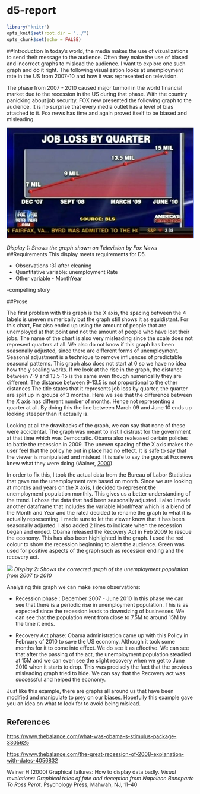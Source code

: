 d5-report
================

``` r
library("knitr")  
opts_knit$set(root.dir = "../")  
opts_chunk$set(echo = FALSE)  
```

\#\#Introduction In today’s world, the media makes the use of
vizualizations to send their message to the audience. Often they make
the use of biased and incorrect graphs to mislead the audience. I want
to explore one such graph and do it right. The following visualization
looks at unemployment rate in the US from 2007-10 and how it was
represented on television.

The phase from 2007 - 2010 caused major turmoil in the world financial
market due to the recession in the US during that phase. With the
country panicking about job security, FOX new presented the following
graph to the audience. It is no surprise that every media outlet has a
level of bias attached to it. Fox news has time and again proved itself
to be biased and misleading.

![](../resources/unemployment.jpg)<!-- -->

*Display 1: Shows the graph shown on Television by Fox News*
\#\#Requirements This display meets requirements for D5.

  - Observations :31 after cleaning
  - Quantitative variable: unemployment Rate
  - Other variable - MonthYear

\-compelling story

\#\#Prose

The first problem with this graph is the X axis, the spacing between the
4 labels is uneven numerically but the graph still shows it as
equidistant. For this chart, Fox also ended up using the amount of
people that are unemployed at that point and not the amount of people
who have lost their jobs. The name of the chart is also very misleading
since the scale does not represent quarters at all. We also do not know
if this graph has been seasonally adjusted, since there are different
forms of unemployment. Seasonal adjustment is a technique to remove
influences of predictable seasonal patterns. This graph also does not
start at 0 so we have no idea how the y scaling works. If we look at the
rise in the graph, the distance between 7-9 and 13.5-15 is the same even
though numericallly they are different. The distance between 9-13.5 is
not proportional to the other distances.The title states that it
represents job loss by quarter, the quarter are split up in groups of 3
months. Here we see that the difference between the X axis has different
number of months. Hence not representing a quarter at all. By doing this
the line between March 09 and June 10 ends up looking steeper than it
actually is.

Looking at all the drawbacks of the graph, we can say that none of these
were accidental. The graph was meant to instill distrust for the
government at that time which was Democratic. Obama also realeased
certain policies to battle the recession in 2009. The uneven spacing of
the X axis makes the user feel that the policy he put in place had no
effect. It is safe to say that the viewer is manipulated and mislead. It
is safe to say the guys at Fox news knew what they were doing.(Wainer,
[2000](#ref-Wainer2000))

In order to fix this, I took the actual data from the Bureau of Labor
Statistics that gave me the unemployment rate based on month. Since we
are looking at months and years on the X axis, I decided to represent
the unemployment population monthly. This gives us a better
understanding of the trend. I chose the data that had been seasonally
adjusted. I also I made another dataframe that includes the variable
MonthYear which is a blend of the Month and Year and the rate.I decided
to rename the graph to what it is actually representing. I made sure to
let the viewer know that it has been seasonally adjusted. I also added 2
lines to indicate when the recession began and ended. Obama released the
Recovery Act in Feb 2009 to rescue the economy. This has also been
highlighted in the graph. I used the red colour to show the recession
beginning to alert the audience. Green was used for positive aspects of
the graph such as recession ending and the recovery
act.

![](../../../Desktop/School/Senior/Data%20Visualization/ME447-singhab/figures/d5-unemployment.png)<!-- -->
*Display 2: Shows the corrected graph of the unemployment population
from 2007 to 2010*

Analyzing this graph we can make some observations: 

  - Recession phase : December 2007 - June 2010 In this phase we can see
    that there is a periodic rise in unemployment population. This is as
    expected since the recession leads to downsizing of businesses. We
    can see that the population went from close to 7.5M to around 15M by
    the time it ends.

  - Recovery Act phase: Obama administration came up with this Policy in
    February of 2010 to save the US economy. Although it took some
    months for it to come into effect. We do see it as effective. We can
    see that after the passing of the act, the unemployment population
    steadied at 15M and we can even see the slight recovery when we get
    to June 2010 when it starts to drop. This was precisely the fact
    that the previous misleading graph tried to hide. We can say that
    the Recovery act was successful and helped the economy.

Just like this example, there are graphs all around us that have been
modified and manipulate to prey on our biases. Hopefully this example
gave you an idea on what to look for to avoid being
mislead.

## References

<https://www.thebalance.com/what-was-obama-s-stimulus-package-3305625>

<https://www.thebalance.com/the-great-recession-of-2008-explanation-with-dates-4056832>

<div id="refs" class="references">

<div id="ref-Wainer2000">

Wainer H (2000) Graphical failures: How to display data badly. *Visual
revelations: Graphical tales of fate and deception from Napoleon
Bonaparte To Ross Perot.* Psychology Press, Mahwah, NJ, 11–40

</div>

</div>
